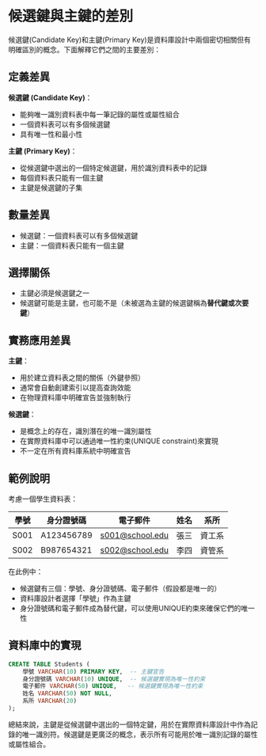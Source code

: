 # 候選鍵與主鍵的差別

候選鍵(Candidate Key)和主鍵(Primary Key)是資料庫設計中兩個密切相關但有明確區別的概念。下面解釋它們之間的主要差別：

## 定義差異

**候選鍵 (Candidate Key)**：
- 能夠唯一識別資料表中每一筆記錄的屬性或屬性組合
- 一個資料表可以有多個候選鍵
- 具有唯一性和最小性

**主鍵 (Primary Key)**：
- 從候選鍵中選出的一個特定候選鍵，用於識別資料表中的記錄
- 每個資料表只能有一個主鍵
- 主鍵是候選鍵的子集

## 數量差異

- 候選鍵：一個資料表可以有多個候選鍵
- 主鍵：一個資料表只能有一個主鍵

## 選擇關係

- 主鍵必須是候選鍵之一
- 候選鍵可能是主鍵，也可能不是（未被選為主鍵的候選鍵稱為**替代鍵或次要鍵**）

## 實務應用差異

**主鍵**：
- 用於建立資料表之間的關係（外鍵參照）
- 通常會自動創建索引以提高查詢效能
- 在物理資料庫中明確宣告並強制執行

**候選鍵**：
- 是概念上的存在，識別潛在的唯一識別屬性
- 在實際資料庫中可以通過唯一性約束(UNIQUE constraint)來實現
- 不一定在所有資料庫系統中明確宣告

## 範例說明

考慮一個學生資料表：

| 學號 | 身分證號碼 | 電子郵件 | 姓名 | 系所 |
|------|------------|----------|------|------|
| S001 | A123456789 | s001@school.edu | 張三 | 資工系 |
| S002 | B987654321 | s002@school.edu | 李四 | 資管系 |

在此例中：
- 候選鍵有三個：學號、身分證號碼、電子郵件（假設都是唯一的）
- 資料庫設計者選擇「學號」作為主鍵
- 身分證號碼和電子郵件成為替代鍵，可以使用UNIQUE約束來確保它們的唯一性

## 資料庫中的實現

```sql
CREATE TABLE Students (
    學號 VARCHAR(10) PRIMARY KEY,  -- 主鍵宣告
    身分證號碼 VARCHAR(10) UNIQUE,  -- 候選鍵實現為唯一性約束
    電子郵件 VARCHAR(50) UNIQUE,   -- 候選鍵實現為唯一性約束
    姓名 VARCHAR(50) NOT NULL,
    系所 VARCHAR(20)
);
```

總結來說，主鍵是從候選鍵中選出的一個特定鍵，用於在實際資料庫設計中作為記錄的唯一識別符。候選鍵是更廣泛的概念，表示所有可能用於唯一識別記錄的屬性或屬性組合。
